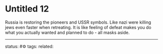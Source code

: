 # Untitled 12
Russia is restoring the pioneers and USSR symbols.
Like nazi were killing jews even faster when retreating.
It is like feeling of defeat makes you do what you actually wanted and planned to do - all masks aside.

---
status: #⚙️ 
tags: 
related: 